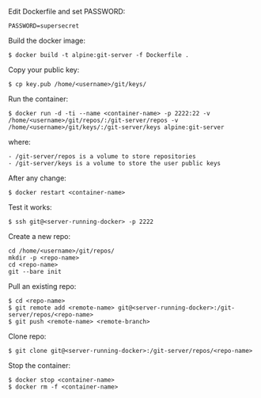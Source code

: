 Edit Dockerfile and set PASSWORD:

    PASSWORD=supersecret


Build the docker image:

    $ docker build -t alpine:git-server -f Dockerfile .


Copy your public key:

    $ cp key.pub /home/<username>/git/keys/


Run the container:

    $ docker run -d -ti --name <container-name> -p 2222:22 -v /home/<username>/git/repos/:/git-server/repos -v /home/<username>/git/keys/:/git-server/keys alpine:git-server

where:

    - /git-server/repos is a volume to store repositories
    - /git-server/keys is a volume to store the user public keys


After any change:

    $ docker restart <container-name>


Test it works:

    $ ssh git@<server-running-docker> -p 2222


Create a new repo:

    cd /home/<username>/git/repos/
    mkdir -p <repo-name>
    cd <repo-name>
    git --bare init


Pull an existing repo:

    $ cd <repo-name>
    $ git remote add <remote-name> git@<server-running-docker>:/git-server/repos/<repo-name>
    $ git push <remote-name> <remote-branch>


Clone repo:

    $ git clone git@<server-running-docker>:/git-server/repos/<repo-name>



Stop the container:

    $ docker stop <container-name>
    $ docker rm -f <container-name>




